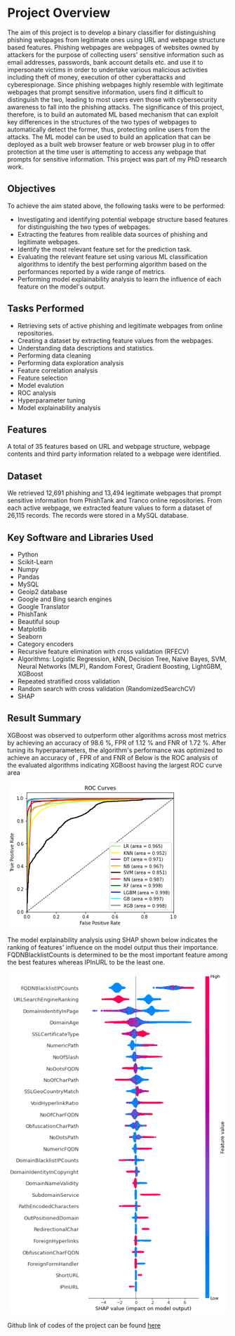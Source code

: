 # Project Overview
The aim of this project is to develop a binary classifier for distinguishing phishing webpages from legitimate ones using URL and webpage structure based features. Phishing webpages are webpages of websites owned by attackers for the purpose of collecting users' sensitive information such as email addresses, passwords, bank account details etc. and use it to impersonate victims in order to undertake various malicious activities including theft of money, execution of other cyberattacks and cyberespionage. Since phishing webpages highly resemble with legitimate webpages that prompt sensitive information, users find it difficult to distinguish the two, leading to most users even those with cybersecurity awareness to fall into the phishing attacks. The significance of this project, therefore, is to build an automated ML based mechanism that can exploit key differences in the structures of the two types of webpages to automatically detect the former, thus, protecting online users from the attacks. The ML model can be used to build an application that can be deployed as a built web browser feature or web browser plug in to offer protection at the time user is attempting to access any webpage that prompts for sensitive information. This project was part of my PhD research work.

## Objectives
To achieve the aim stated above, the following tasks were to be performed:
* Investigating and identifying potential webpage structure based features for distinguishing the two types of webpages.
* Extracting the features from realible data sources of phishing and legitimate webpages.
* Identify the most relevant feature set for the prediction task.
* Evaluating the relevant feature set using various ML classification algorithms to identify the best performing algorithm based on the performances reported by a wide range of metrics.
* Performing model explainability analysis to learn the influence of each feature on the model's output.

## Tasks Performed
* Retrieving sets of active phishing and legitimate webpages from online repositories.
* Creating a dataset by extracting feature values from the webpages.
* Understanding data descriptions and statistics.
* Performing data cleaning
* Performing data exploration analysis
* Feature correlation analysis
* Feature selection
* Model evalution
* ROC analysis
* Hyperparameter tuning
* Model explainability analysis

## Features
A total of 35 features based on URL and webpage structure, webpage contents and third party information related to a webpage were identified.

## Dataset
We retrieved 12,691 phishing and 13,494 legitimate webpages that prompt sensitive information from PhishTank and Tranco online repositories. From each active webpage, we extracted feature values to form a dataset of 26,115 records. The records were stored in a MySQL database.

## Key Software and Libraries Used
* Python
* Scikit-Learn
* Numpy
* Pandas
* MySQL
* Geoip2 database
* Google and Bing search engines
* Google Translator
* PhishTank
* Beautiful soup
* Matplotlib
* Seaborn
* Category encoders
* Recursive feature elimination with cross validation (RFECV)
* Algorithms: Logistic Regression, kNN, Decision Tree, Naive Bayes, SVM, Neural Networks (MLP), Random Forest, Gradient Boosting, LightGBM, XGBoost
* Repeated stratified cross validation
* Random search with cross validation (RandomizedSearchCV)
* SHAP

## Result Summary
XGBoost was observed to outperform other algorithms across most metrics by achieving an accuracy of 98.6 %, FPR of 1.12 % and FNR of 1.72 %. After tuning its hyperparameters, the algorithm's performance was optimized to achieve an accuracy of , FPR of and FNR of 
Below is the ROC analysis of the evaluated algorithms indicating XGBoost having the largest ROC curve area

![](https://github.com/Popseli/Predicting_Phishing_Webpages/blob/main/Proj_images/ROC.png)

The model explainability analysis using SHAP shown below indicates the ranking of features' influence on the model output thus their importance. FQDNBlacklistCounts is determined to be the most important feature among the best features whereas IPInURL to be the least one.

![](https://github.com/Popseli/Predicting_Phishing_Webpages/blob/main/Proj_images/SHAP%201.png)

Github link of codes of the project can be found [here](https://github.com/Popseli/Predicting_Phishing_Webpages)

